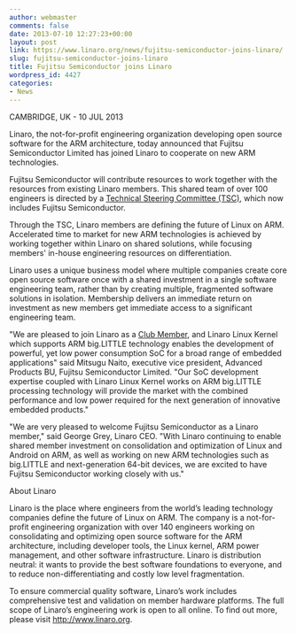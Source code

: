 ```yaml
---
author: webmaster
comments: false
date: 2013-07-10 12:27:23+00:00
layout: post
link: https://www.linaro.org/news/fujitsu-semiconductor-joins-linaro/
slug: fujitsu-semiconductor-joins-linaro
title: Fujitsu Semiconductor joins Linaro
wordpress_id: 4427
categories:
- News
---
```


CAMBRIDGE, UK - 10 JUL 2013


Linaro, the not-for-profit engineering organization developing open source software for the ARM architecture, today announced that Fujitsu Semiconductor Limited has joined Linaro to cooperate on new ARM technologies.




Fujitsu Semiconductor will contribute resources to work together with the resources from existing Linaro members. This shared team of over 100 engineers is directed by a [Technical Steering Committee (TSC)](http://www.linaro.org/linux-on-arm/steering-committee), which now includes Fujitsu Semiconductor.




Through the TSC, Linaro members are defining the future of Linux on ARM. Accelerated time to market for new ARM technologies is achieved by working together within Linaro on shared solutions, while focusing members' in-house engineering resources on differentiation.




Linaro uses a unique business model where multiple companies create core open source software once with a shared investment in a single software engineering team, rather than by creating multiple, fragmented software solutions in isolation. Membership delivers an immediate return on investment as new members get immediate access to a significant engineering team.




"We are pleased to join Linaro as a [Club Member](http://www.linaro.org/members), and Linaro Linux Kernel which supports ARM big.LITTLE technology enables the development of powerful, yet low power consumption SoC for a broad range of embedded applications" said Mitsugu Naito, executive vice president, Advanced Products BU, Fujitsu Semiconductor Limited. "Our SoC development expertise coupled with Linaro Linux Kernel works on ARM big.LITTLE processing technology will provide the market with the combined performance and low power required for the next generation of innovative embedded products."




"We are very pleased to welcome Fujitsu Semiconductor as a Linaro member," said George Grey, Linaro CEO. "With Linaro continuing to enable shared member investment on consolidation and optimization of Linux and Android on ARM, as well as working on new ARM technologies such as big.LITTLE and next-generation 64-bit devices, we are excited to have Fujitsu Semiconductor working closely with us."





About Linaro




Linaro is the place where engineers from the world’s leading technology companies define the future of Linux on ARM. The company is a not-for-profit engineering organization with over 140 engineers working on consolidating and optimizing open source software for the ARM architecture, including developer tools, the Linux kernel, ARM power management, and other software infrastructure. Linaro is distribution neutral: it wants to provide the best software foundations to everyone, and to reduce non-differentiating and costly low level fragmentation.




To ensure commercial quality software, Linaro’s work includes comprehensive test and validation on member hardware platforms. The full scope of Linaro’s engineering work is open to all online. To find out more, please visit http://www.linaro.org.
